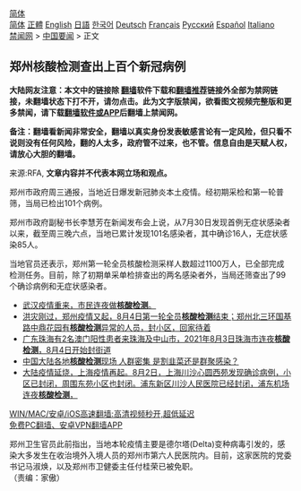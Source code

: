  <!-- 面包屑导航 --> <div class="breadcrumb"><!-- GTranslate: https://gtranslate.io/ -->  <div class="switcher notranslate">  <div class="selected">  <a href="#" onclick="return false;"> 简体</a>  </div>  <div class="option">  <a href="https://www.bannedbook.org" onclick="doGTranslate('zh-CN|zh-CN');jQuery('div.switcher div.selected a').html(jQuery(this).html());return false;" title="简体中文" class="nturl selected"> 简体</a>  <a href="https://www.bannedbook.org/zh-tw/" onclick="doGTranslate('zh-CN|zh-TW');jQuery('div.switcher div.selected a').html(jQuery(this).html());return false;" title="繁體中文" class="nturl"> 正體</a>  <a href="https://www.bannedbook.org/en/" onclick="doGTranslate('zh-CN|en');jQuery('div.switcher div.selected a').html(jQuery(this).html());return false;" title="English" class="nturl"> English</a>  <a href="https://www.bannedbook.org/ja/" onclick="doGTranslate('zh-CN|ja');jQuery('div.switcher div.selected a').html(jQuery(this).html());return false;" title="日本語" class="nturl"> 日語</a>  <a href="https://www.bannedbook.org/ko/" onclick="doGTranslate('zh-CN|ko');jQuery('div.switcher div.selected a').html(jQuery(this).html());return false;" title="한국어" class="nturl"> 한국어</a>  <a href="https://www.bannedbook.org/de/" onclick="doGTranslate('zh-CN|de');jQuery('div.switcher div.selected a').html(jQuery(this).html());return false;" title="Deutsch" class="nturl"> Deutsch</a>  <a href="https://www.bannedbook.org/fr/" onclick="doGTranslate('zh-CN|fr');jQuery('div.switcher div.selected a').html(jQuery(this).html());return false;" title="Français" class="nturl"> Français</a>  <a href="https://www.bannedbook.org/ru/" onclick="doGTranslate('zh-CN|ru');jQuery('div.switcher div.selected a').html(jQuery(this).html());return false;" title="Русский" class="nturl"> Русский</a>  <a href="https://www.bannedbook.org/es/" onclick="doGTranslate('zh-CN|es');jQuery('div.switcher div.selected a').html(jQuery(this).html());return false;" title="Español" class="nturl"> Español</a>  <a href="https://www.bannedbook.org/it/" onclick="doGTranslate('zh-CN|it');jQuery('div.switcher div.selected a').html(jQuery(this).html());return false;" title="Italiano" class="nturl"> Italiano</a>  </div>  </div>      <div class='breadcrumb-sub'><!-- Breadcrumb NavXT 6.3.0 --> <a href="https://www.bannedbook.org/" class="home">禁闻网</a> &gt; <a href="https://www.bannedbook.org/bnews/headline/" class="category">中国要闻</a> &gt; 正文</div></div><h2>郑州核酸检测查出上百个新冠病例</h2> <p class="notice"><b>大陆网友注意：本文中的链接除 <a href="https://github.com/bannedbook/fanqiang" >翻墙</a>软件下载和<a href="https://github.com/killgcd/justmysocks/blob/master/README.md">翻墙推荐</a>链接外全部为禁网链接，未翻墙状态下打不开，请勿点击。此为文字版禁闻，欲看图文视频完整版和更多禁闻，请下载<a href="https://github.com/bannedbook/fanqiang">翻墙软件或APP</a>后翻墙上禁闻网。</p><p>备注：翻墙看新闻非常安全，翻墙以真实身份发表敏感言论有一定风险，但只看不说则没有任何风险，翻的人太多，政府管不过来，也不管。信息自由是天赋人权，请放心大胆的翻墙。</b></p>  <div class="entry"> <p>来源:RFA, <strong>文章内容并不代表本网立场和观点。</strong></p> <p>&#37073;&#24030;&#24066;&#25919;&#24220;&#21608;&#19977;&#36890;&#25253;&#65292;&#24403;&#22320;&#36817;&#26085;&#29190;&#21457;&#26032;&#20896;&#32954;&#28814;&#26412;&#22303;&#30123;&#24773;&#12290;&#32463;&#21021;&#26399;&#37319;&#26816;&#21644;&#31532;&#19968;&#36718;&#26222;&#31579;&#65292;&#24403;&#23616;&#24050;&#26816;&#20986;101&#20010;&#30149;&#20363;&#12290;</p>  <p>&#37073;&#24030;&#24066;&#25919;&#24220;&#21103;&#31192;&#20070;&#38271;&#26446;&#24935;&#33459;&#22312;&#26032;&#38395;&#21457;&#24067;&#20250;&#19978;&#35828;&#65292;&#20174;7&#26376;30&#26085;&#21457;&#29616;&#39318;&#20363;&#26080;&#30151;&#29366;&#24863;&#26579;&#32773;&#20197;&#26469;&#65292;&#25130;&#33267;&#21608;&#19977;&#26202;&#20845;&#28857;&#65292;&#24403;&#22320;&#24050;&#32047;&#35745;&#21457;&#29616;101&#21517;&#24863;&#26579;&#32773;&#65292;&#20854;&#20013;&#30830;&#35786;16&#20154;&#65292;&#26080;&#30151;&#29366;&#24863;&#26579;85&#20154;&#12290;</p> <p>&#24403;&#22320;&#23448;&#21592;&#36824;&#34920;&#31034;&#65292;&#37073;&#24030;&#31532;&#19968;&#36718;&#20840;&#21592;&#26680;&#37240;&#26816;&#27979;&#37319;&#26679;&#20154;&#25968;&#36229;&#36807;1100&#19975;&#20154;&#65292;&#24050;&#20840;&#37096;&#23436;&#25104;&#26816;&#27979;&#20219;&#21153;&#12290;&#30446;&#21069;&#65292;&#38500;&#20102;&#21021;&#26399;&#21333;&#37319;&#21333;&#26816;&#25490;&#26597;&#20986;&#30340;&#20004;&#21517;&#24863;&#26579;&#32773;&#22806;&#65292;&#24403;&#23616;&#36824;&#31579;&#26597;&#20986;&#20102;99&#20010;&#30830;&#35786;&#30149;&#20363;&#21644;&#26080;&#30151;&#29366;&#24863;&#26579;&#32773;&#12290;</p>  <ul class='op-related-articles' title='相关阅读'> <li><a href='https://www.bannedbook.org/bnews/bannedvideo/20210804/1600296.html' target='_blank'>武汉疫情重来，市民连夜做<b>核酸检测</b>。</a></li> <li><a href='https://www.bannedbook.org/bnews/bannedvideo/20210804/1600267.html' target='_blank'>洪灾刚过，郑州疫情又起，8月4日第一轮全员<b>核酸检测</b>结束；郑州北三环国基路中鼎花园有<b>核酸检测</b>异常的人员，封小区，回家待着</a></li> <li><a href='https://www.bannedbook.org/bnews/bannedvideo/20210804/1600203.html' target='_blank'>广东珠海有2名澳门阳性患者来珠海及中山市，2021年8月3日珠海市连夜<b>核酸检测</b>，8月4日开始封街道</a></li> <li><a href='https://www.bannedbook.org/bnews/topimagenews/20210804/1600169.html' target='_blank'>中国大陆各地<b>核酸检测</b>现场 人群密集 是割韭菜还是群聚感染？</a></li> <li><a href='https://www.bannedbook.org/bnews/bannedvideo/20210804/1599972.html' target='_blank'>大陆疫情延烧，上海疫情再起。8月2日，上海川沙心圆西苑发现确诊病例，小区已封闭，周围东苑小区也封闭。浦东新区川沙人民医院已经封闭，浦东机场连夜<b>核酸检测</b>，</a></li> </ul> <p class="texttj"> <a href="https://github.com/bannedbook/fanqiang/wiki/V2ray%E6%9C%BA%E5%9C%BA" target="_blank">WIN/MAC/安卓/iOS高速翻墙:高清视频秒开,超低延迟</a><br/> <a href="https://github.com/bannedbook/fanqiang/wiki/%E7%A6%81%E9%97%BB%E7%BD%91%E5%AE%89%E5%8D%93%E7%BF%BB%E5%A2%99%E6%96%B0%E9%97%BBAPP" target="_blank">免费PC翻墙、安卓VPN翻墙APP</a></p><p>&#37073;&#24030;&#21355;&#29983;&#23448;&#21592;&#27492;&#21069;&#25351;&#20986;&#65292;&#24403;&#22320;&#26412;&#36718;&#30123;&#24773;&#20027;&#35201;&#26159;&#24503;&#23572;&#22612;(Delta)&#21464;&#31181;&#30149;&#27602;&#24341;&#21457;&#30340;&#65292;&#24863;&#26579;&#22823;&#22810;&#21457;&#29983;&#22312;&#25910;&#27835;&#22659;&#22806;&#20837;&#22659;&#20154;&#21592;&#30340;&#37073;&#24030;&#24066;&#31532;&#20845;&#20154;&#27665;&#21307;&#38498;&#20869;&#12290;&#30446;&#21069;&#65292;&#36825;&#23478;&#21307;&#38498;&#30340;&#20826;&#22996;&#20070;&#35760;&#39532;&#28113;&#28949;&#65292;&#20197;&#21450;&#37073;&#24030;&#24066;&#21355;&#20581;&#22996;&#20027;&#20219;&#20184;&#26690;&#33635;&#24050;&#34987;&#20813;&#32844;&#12290;<br />&#65288;&#36131;&#32534;&#65306;&#23478;&#20658;&#65289;</p> <a name='sharetosocial'></a>  <div style="margin-bottom:5px;padding-bottom:5px;clear:both"> <div id="archive-pix-1" class="banner-ads"> <!-- AuctionX Display platform tag START --> <div id="26318x728x90x621x_ADSLOT2" clicktrack="%%CLICK_URL_ESC%%"></div> <!-- AuctionX Display platform tag END --> </div> <div id="archive-pix-2" class="banner-ads"> <!-- AuctionX Display platform tag START --> <div id="26315x300x250x621x_ADSLOT2" clicktrack="%%CLICK_URL_ESC%%"></div> <!-- AuctionX Display platform tag END --> </div> </div>  <div id="archive-pix-1" class="banner-ads"> <!-- AuctionX Display platform tag START --> <div id="26318x728x90x621x_ADSLOT3" clicktrack="%%CLICK_URL_ESC%%"></div> <!-- AuctionX Display platform tag END --> </div> </div><!--END ENTRY--> 